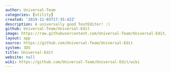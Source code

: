 ```yaml
---
author: Universal-Team
categories: [utility]
created: '2019-11-03T17:35:42Z'
description: A universally good TextEditor! :)
github: Universal-Team/Universal-Edit
image: https://raw.githubusercontent.com/Universal-Team/Universal-Edit/master/3DS/app/banner.png
layout: app
source: https://github.com/Universal-Team/Universal-Edit
system: 3DS
title: Universal-Edit
website: null
wiki: https://github.com/Universal-Team/Universal-Edit/wiki
---
```

